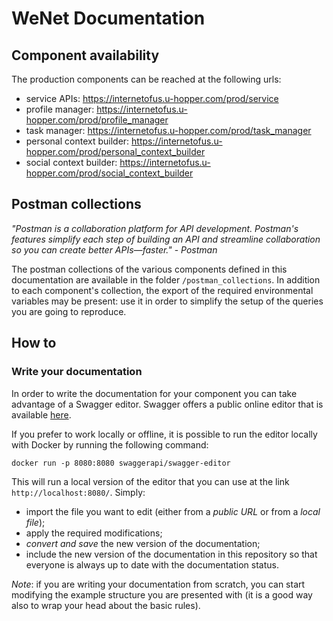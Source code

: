 # WeNet Documentation

## Component availability

The production components can be reached at the following urls:

* service APIs: https://internetofus.u-hopper.com/prod/service
* profile manager: https://internetofus.u-hopper.com/prod/profile_manager
* task manager: https://internetofus.u-hopper.com/prod/task_manager
* personal context builder: https://internetofus.u-hopper.com/prod/personal_context_builder
* social context builder: https://internetofus.u-hopper.com/prod/social_context_builder

## Postman collections

_"Postman is a collaboration platform for API development. Postman's features simplify each step of building an API and streamline collaboration so you can create better APIs—faster."_ - _Postman_

The postman collections of the various components defined in this documentation are available in the folder `/postman_collections`.
In addition to each component's collection, the export of the required environmental variables may be present: use it in order to simplify the setup of the queries you are going to reproduce.

## How to

### Write your documentation

In order to write the documentation for your component you can take advantage of a Swagger editor.
Swagger offers a public online editor that is available [here](https://editor.swagger.io/).

If you prefer to work locally or offline, it is possible to run the editor locally with Docker by running the following command:

```
docker run -p 8080:8080 swaggerapi/swagger-editor
```

This will run a local version of the editor that you can use at the link `http://localhost:8080/`.
Simply:

* import the file you want to edit (either from a _public URL_ or from a _local file_);
* apply the required modifications;
* _convert and save_ the new version of the documentation;
* include the new version of the documentation in this repository so that everyone is always up to date with the documentation status.

*Note*: if you are writing your documentation from scratch, you can start modifying the example structure you are presented with (it is a good way also to wrap your head about the basic rules).
